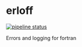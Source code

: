 # erloff

[![pipeline status](https://gitlab.com/everythingfunctional/erloff/badges/master/pipeline.svg)](https://gitlab.com/everythingfunctional/erloff/commits/master)

Errors and logging for fortran
